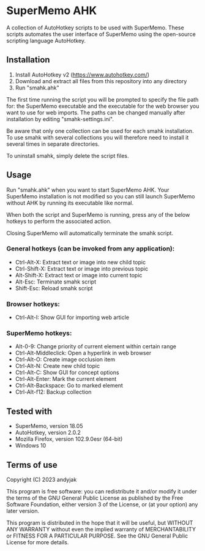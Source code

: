# SuperMemo AHK
A collection of AutoHotkey scripts to be used with SuperMemo.
These scripts automates the user interface of SuperMemo using the open-source
scripting language AutoHotkey.

## Installation
1) Install AutoHotkey v2 (https://www.autohotkey.com/)
2) Download and extract all files from this repository into any directory
3) Run "smahk.ahk"

The first time running the script you will be prompted to specify the file
path for: the SuperMemo executable and the executable for the web browser you want to use for web imports.
The paths can be changed manually after installation by editing "smahk-settings.ini".

Be aware that only one collection can be used for each smahk installation.
To use smahk with several collections you will therefore need to install
it several times in separate directories.

To uninstall smahk, simply delete the script files.

## Usage
Run "smahk.ahk" when you want to start SuperMemo AHK. Your SuperMemo installation is not modified so you can still launch SuperMemo without AHK by running its executable like normal.

When both the script and SuperMemo is running, press any of the below hotkeys to perform the associated action.

Closing SuperMemo will automatically terminate the smahk script.

### General hotkeys (can be invoked from any application):
- Ctrl-Alt-X: Extract text or image into new child topic
- Ctrl-Shift-X: Extract text or image into previous topic
- Alt-Shift-X: Extract text or image into current topic
- Alt-Esc: Terminate smahk script
- Shift-Esc: Reload smahk script

### Browser hotkeys:
- Ctrl-Alt-I: Show GUI for importing web article

### SuperMemo hotkeys:
- Alt-0-9: Change priority of current element within certain range
- Ctrl-Alt-Middleclick: Open a hyperlink in web browser
- Ctrl-Alt-O: Create image occlusion item
- Ctrl-Alt-N: Create new child topic
- Ctrl-Alt-C: Show GUI for concept options
- Ctrl-Alt-Enter: Mark the current element
- Ctrl-Alt-Backspace: Go to marked element
- Ctrl-Alt-f12: Backup collection

## Tested with
- SuperMemo, version 18.05
- AutoHotkey, version 2.0.2
- Mozilla Firefox, version 102.9.0esr (64-bit)
- Windows 10

## Terms of use
Copyright (C) 2023 andyjak

This program is free software: you can redistribute it and/or modify
it under the terms of the GNU General Public License as published by
the Free Software Foundation, either version 3 of the License, or
(at your option) any later version.

This program is distributed in the hope that it will be useful,
but WITHOUT ANY WARRANTY without even the implied warranty of
MERCHANTABILITY or FITNESS FOR A PARTICULAR PURPOSE.  See the
GNU General Public License for more details.